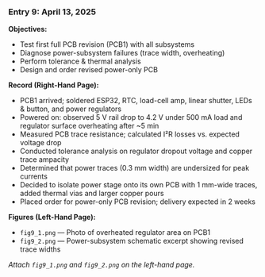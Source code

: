 ### Entry 9: April 13, 2025

**Objectives:**
- Test first full PCB revision (PCB1) with all subsystems  
- Diagnose power-subsystem failures (trace width, overheating)  
- Perform tolerance & thermal analysis  
- Design and order revised power-only PCB  

**Record (Right-Hand Page):**
- PCB1 arrived; soldered ESP32, RTC, load-cell amp, linear shutter, LEDs & button, and power regulators  
- Powered on: observed 5 V rail drop to 4.2 V under 500 mA load and regulator surface overheating after ~5 min  
- Measured PCB trace resistance; calculated I²R losses vs. expected voltage drop  
- Conducted tolerance analysis on regulator dropout voltage and copper trace ampacity  
- Determined that power traces (0.3 mm width) are undersized for peak currents  
- Decided to isolate power stage onto its own PCB with 1 mm-wide traces, added thermal vias and larger copper pours  
- Placed order for power-only PCB revision; delivery expected in 2 weeks  

**Figures (Left-Hand Page):**
- `fig9_1.png` — Photo of overheated regulator area on PCB1  
- `fig9_2.png` — Power-subsystem schematic excerpt showing revised trace widths  

*Attach `fig9_1.png` and `fig9_2.png` on the left-hand page.*
